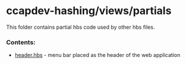 # ccapdev-hashing/views/partials

This folder contains partial hbs code used by other hbs files.

### Contents:
- [header.hbs](header.hbs) - menu bar placed as the header of the web application
